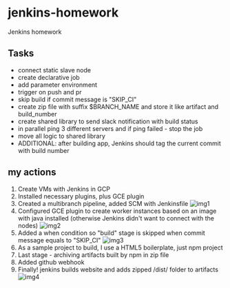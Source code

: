 # jenkins-homework

Jenkins homework

## Tasks

* connect static slave node
* create declarative job
* add parameter environment
* trigger on push and pr
* skip build if commit message is "SKIP_CI"
* create zip file with suffix $BRANCH_NAME and store it like artifact and build_number
* create shared library to send slack notification with build status
* in parallel ping 3 different servers and if ping failed - stop the job
* move all logic to shared library
* ADDITIONAL: after building app, Jenkins should tag the current commit with build number

## my actions

1. Create VMs with Jenkins in GCP
2. Installed necessary plugins, plus GCE plugin
3. Created a multibranch pipeline, added SCM with Jenkinsfile
    ![img1](https://github.com/alex-kay/jenkins-hw2/blob/cc4aba8c6502b8ff560f8e2921453fe21c16a0bc/img/Screenshot%202021-09-30%20213549.png)
4. Configured GCE plugin to create worker instances based on an image with java installed (otherwise Jenkins didn't want to connect with the nodes)
    ![img2](https://github.com/alex-kay/jenkins-hw2/blob/cc4aba8c6502b8ff560f8e2921453fe21c16a0bc/img/Screenshot%202021-09-30%20213739.png)
5. Added a when condition so "build" stage is skipped when commit message equals to "SKIP_CI"
   ![img3](https://github.com/alex-kay/jenkins-hw2/blob/cc4aba8c6502b8ff560f8e2921453fe21c16a0bc/img/Screenshot%202021-09-30%20223739.png)
6. As a sample project to build, I use a HTML5 boilerplate, just npm project
7. Last stage - archiving artifacts built by npm in zip file
8. Added github webhook
9. Finally! jenkins builds website and adds zipped /dist/ folder to artifacts
    ![img4](https://github.com/alex-kay/jenkins-hw2/blob/master/img/Screenshot%202021-10-06%20015846.png)
